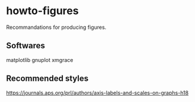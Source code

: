 # howto-figures
Recommandations for producing figures.

## Softwares

matplotlib
gnuplot
xmgrace

## Recommended styles

https://journals.aps.org/prl/authors/axis-labels-and-scales-on-graphs-h18  

